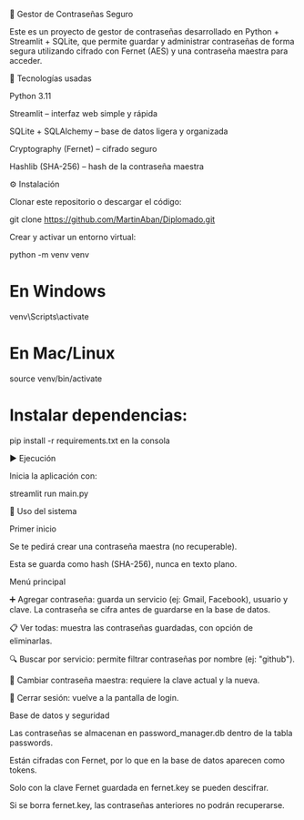 🔐 Gestor de Contraseñas Seguro

Este es un proyecto de gestor de contraseñas desarrollado en Python + Streamlit + SQLite, que permite guardar y administrar contraseñas de forma segura utilizando cifrado con Fernet (AES) y una contraseña maestra para acceder.

🚀 Tecnologías usadas

Python 3.11

Streamlit
 – interfaz web simple y rápida

SQLite + SQLAlchemy
 – base de datos ligera y organizada

Cryptography (Fernet)
 – cifrado seguro

Hashlib (SHA-256)
 – hash de la contraseña maestra

 ⚙️ Instalación

Clonar este repositorio o descargar el código:

git clone https://github.com/MartinAban/Diplomado.git


Crear y activar un entorno virtual:

python -m venv venv
# En Windows
venv\Scripts\activate
# En Mac/Linux
source venv/bin/activate

# Instalar dependencias:
pip install -r requirements.txt en la consola

▶️ Ejecución

Inicia la aplicación con:

streamlit run main.py

📖 Uso del sistema

Primer inicio

Se te pedirá crear una contraseña maestra (no recuperable).

Esta se guarda como hash (SHA-256), nunca en texto plano.

Menú principal

➕ Agregar contraseña: guarda un servicio (ej: Gmail, Facebook), usuario y clave. La contraseña se cifra antes de guardarse en la base de datos.

📋 Ver todas: muestra las contraseñas guardadas, con opción de eliminarlas.

🔍 Buscar por servicio: permite filtrar contraseñas por nombre (ej: "github").

🔁 Cambiar contraseña maestra: requiere la clave actual y la nueva.

🚪 Cerrar sesión: vuelve a la pantalla de login.

Base de datos y seguridad

Las contraseñas se almacenan en password_manager.db dentro de la tabla passwords.

Están cifradas con Fernet, por lo que en la base de datos aparecen como tokens.

Solo con la clave Fernet guardada en fernet.key se pueden descifrar.

Si se borra fernet.key, las contraseñas anteriores no podrán recuperarse.